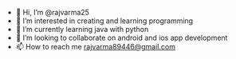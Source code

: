 - 👋 Hi, I’m @rajvarma25
- 👀 I’m interested in creating and learning programming
- 🌱 I’m currently learning java with python
- 💞️ I’m looking to collaborate on android and ios app development             
- 📫 How to reach me rajvarma89446@gmail.com

<!---
rajvarma25/rajvarma25 is a ✨ special ✨ repository because its `README.md` (this file) appears on your GitHub profile.
You can click the Preview link to take a look at your changes.
--->
